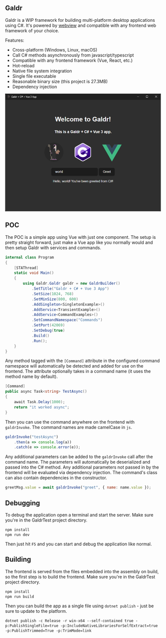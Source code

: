 ## Galdr

Galdr is a WIP framework for building multi-platform desktop applications using C#. It's powered by [webview](https://github.com/webview/webview) and compatible with any frontend web framework of your choice.

Features:
* Cross-platform (Windows, Linux, macOS)
* Call C# methods asynchronously from javascript/typescript
* Compatible with any frontend framework (Vue, React, etc.)
* Hot-reload
* Native file system integration
* Single file executable
* Reasonable binary size (this project is 27.3MB)
* Dependency injection

![screenshot](screenshot.png)

## POC

The POC is a simple app using Vue with just one component. The setup is pretty straight forward, just make a Vue app like you normally would and then setup Galdr with services and commands.

```cs
internal class Program
{
    [STAThread]
    static void Main()
    {
        using Galdr.Galdr galdr = new GaldrBuilder()
            .SetTitle("Galdr + C# + Vue 3 App")
            .SetSize(1024, 768)
            .SetMinSize(800, 600)
            .AddSingleton<SingletonExample>()
            .AddService<TransientExample>()
            .AddService<CommandExamples>()
            .SetCommandNamespace("Commands")
            .SetPort(42069)
            .SetDebug(true)
            .Build()
            .Run();
    }
}
```

Any method tagged with the `[Command]` attribute in the configured command namespace will automatically be detected and added for use on the frontend. The attribute optionally takes in a command name (it uses the method name by default).

```cs
[Command]
public async Task<string> TestAsync()
{
    await Task.Delay(1000);
    return "it worked async";
}
```

Then you can use the command anywhere on the frontend with `galdrInvoke`. The command names are made camelCase in `js`.

```js
galdrInvoke("testAsync")
    .then(a => console.log(a))
    .catch(e => console.error(e));
```

Any additional parameters can be added to the `galdrInvoke` call after the command name. The parameters will automatically be deserialized and passed into the C# method. Any additional parameters not passed in by the frontend will be evaluated via dependency injection. The command's class can also contain dependencies in the constructor.

```js
greetMsg.value = await galdrInvoke("greet", { name: name.value });
```

## Debugging

To debug the application open a terminal and start the server. Make sure you're in the GaldrTest project directory.

```
npm install
npm run dev
```

Then just hit `F5` and you can start and debug the application like normal.

## Building

The frontend is served from the files embedded into the assembly on build, so the first step is to build the frontend. Make sure you're in the GaldrTest project directory.

```
npm install
npm run build
```

Then you can build the app as a single file using `dotnet publish` - just be sure to update to the platform.

```
dotnet publish -c Release -r win-x64 --self-contained true -p:PublishSingleFile=true -p:IncludeNativeLibrariesForSelfExtract=true -p:PublishTrimmed=True -p:TrimMode=link
```

